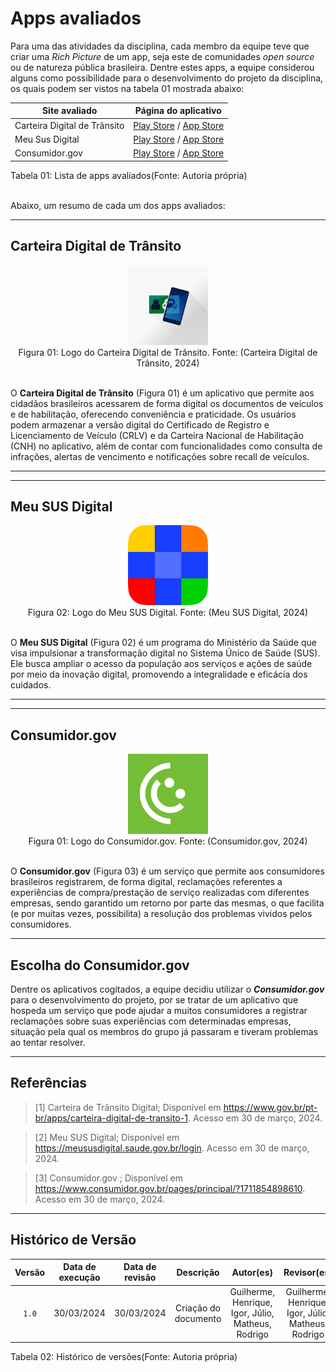 # Apps avaliados

Para uma das atividades da disciplina, cada membro da equipe teve que criar uma _Rich Picture_ de um app, seja este de comunidades _open source_ ou de natureza pública brasileira. Dentre estes apps, a equipe considerou alguns como possibilidade para o desenvolvimento do projeto da disciplina, os quais podem ser vistos na tabela 01 mostrada abaixo:

| Site avaliado                                 | Página do aplicativo |
| --------------------------------------------- | ---------------------- |
| Carteira Digital de Trânsito              | [Play Store](https://play.google.com/store/apps/details?id=br.gov.serpro.cnhe)  / [App Store](https://apps.apple.com/br/app/carteira-digital-de-trânsito/id1275057217) |
| Meu Sus Digital| [Play Store](https://play.google.com/store/apps/details?id=br.gov.datasus.cnsdigital)  / [App Store](https://apps.apple.com/br/app/meu-sus-digital/id1045754608) |
| Consumidor.gov | [Play Store](https://play.google.com/store/apps/details?id=br.com.consumidor)  / [App Store](https://apps.apple.com/br/app/consumidor-gov-br/id1492523966) |
<div align="center">
<figcaption align="left">Tabela 01: Lista de apps avaliados(Fonte: Autoria própria)</figcaption>
</div>
<br/>

Abaixo, um resumo de cada um dos apps avaliados:

---

## Carteira Digital de Trânsito
<div align="center">
<img src="https://github.com/Requisitos-de-Software/2024.1-Consumidor.gov/blob/main/assets/img/logos/cnh-digital.png?raw=true" width="128" height="128"/>
<figcaption align="center">Figura 01: Logo do Carteira Digital de Trânsito. Fonte: (Carteira Digital de Trânsito, 2024)</figcaption>
</div>
<br/>

O **Carteira Digital de Trânsito** (Figura 01) é um aplicativo que permite aos cidadãos brasileiros acessarem de forma digital os documentos de veículos e de habilitação, oferecendo conveniência e praticidade. Os usuários podem armazenar a versão digital do Certificado de Registro e Licenciamento de Veículo (CRLV) e da Carteira Nacional de Habilitação (CNH) no aplicativo, além de contar com funcionalidades como consulta de infrações, alertas de vencimento e notificações sobre recall de veículos.

---

---

## Meu SUS Digital
<div align="center">
<img src="https://github.com/Requisitos-de-Software/2024.1-Consumidor.gov/blob/main/assets/img/logos/meu-sus.png?raw=true" width="128" height="128"/>
<figcaption align="center">Figura 02: Logo do Meu SUS Digital. Fonte: (Meu SUS Digital, 2024)</figcaption>
</div>
<br/>

O **Meu SUS Digital** (Figura 02) é um programa do Ministério da Saúde que visa impulsionar a transformação digital no Sistema Único de Saúde (SUS). Ele busca ampliar o acesso da população aos serviços e ações de saúde por meio da inovação digital, promovendo a integralidade e eficácia dos cuidados.

---

---

## Consumidor.gov
<div align="center">
<img src="https://github.com/Requisitos-de-Software/2024.1-Consumidor.gov/blob/main/assets/img/logos/logo.png?raw=true" width="128" height="128"/>
<figcaption align="center">Figura 01: Logo do Consumidor.gov. Fonte: (Consumidor.gov, 2024)</figcaption>
</div>
<br/>

O **Consumidor.gov** (Figura 03) é um serviço que permite aos consumidores brasileiros registrarem, de forma digital, reclamações referentes a experiências de compra/prestação de serviço realizadas com diferentes empresas, sendo garantido um retorno por parte das mesmas, o que facilita (e por muitas vezes, possibilita) a resolução dos problemas vividos pelos consumidores.

---

## **Escolha do Consumidor.gov**

Dentre os aplicativos cogitados, a equipe decidiu utilizar o **_Consumidor.gov_** para o desenvolvimento do projeto, por se tratar de um aplicativo que hospeda um serviço que pode ajudar a muitos consumidores a registrar reclamações sobre suas experiências com determinadas empresas, situação pela qual os membros do grupo já passaram e tiveram problemas ao tentar resolver.

---


## Referências

>[1] Carteira de Trânsito Digital; Disponível em <https://www.gov.br/pt-br/apps/carteira-digital-de-transito-1>. Acesso em 30 de março, 2024. 

>[2] Meu SUS Digital; Disponível em <https://meususdigital.saude.gov.br/login>. Acesso em 30 de março, 2024.

>[3] Consumidor.gov ; Disponível em <https://www.consumidor.gov.br/pages/principal/?1711854898610>. Acesso em 30 de março, 2024.

---

## Histórico de Versão
| Versão | Data de execução | Data de revisão |  Descrição            | Autor(es)         | Revisor(es)  |
| :------: | :----------: | :--------: | :--------------------: | :-------------: | :----------: |
| `1.0`  | 30/03/2024 | 30/03/2024 | Criação do documento | Guilherme, Henrique, Igor, Júlio, Matheus, Rodrigo | Guilherme, Henrique, Igor, Júlio, Matheus, Rodrigo |


<div align="center">
<figcaption align="left">Tabela 02: Histórico de versões(Fonte: Autoria própria)</figcaption>
</div>
<br/>